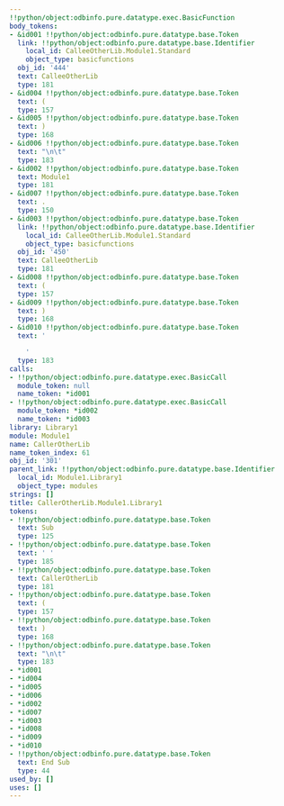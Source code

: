 ```yaml
---
!!python/object:odbinfo.pure.datatype.exec.BasicFunction
body_tokens:
- &id001 !!python/object:odbinfo.pure.datatype.base.Token
  link: !!python/object:odbinfo.pure.datatype.base.Identifier
    local_id: CalleeOtherLib.Module1.Standard
    object_type: basicfunctions
  obj_id: '444'
  text: CalleeOtherLib
  type: 181
- &id004 !!python/object:odbinfo.pure.datatype.base.Token
  text: (
  type: 157
- &id005 !!python/object:odbinfo.pure.datatype.base.Token
  text: )
  type: 168
- &id006 !!python/object:odbinfo.pure.datatype.base.Token
  text: "\n\t"
  type: 183
- &id002 !!python/object:odbinfo.pure.datatype.base.Token
  text: Module1
  type: 181
- &id007 !!python/object:odbinfo.pure.datatype.base.Token
  text: .
  type: 150
- &id003 !!python/object:odbinfo.pure.datatype.base.Token
  link: !!python/object:odbinfo.pure.datatype.base.Identifier
    local_id: CalleeOtherLib.Module1.Standard
    object_type: basicfunctions
  obj_id: '450'
  text: CalleeOtherLib
  type: 181
- &id008 !!python/object:odbinfo.pure.datatype.base.Token
  text: (
  type: 157
- &id009 !!python/object:odbinfo.pure.datatype.base.Token
  text: )
  type: 168
- &id010 !!python/object:odbinfo.pure.datatype.base.Token
  text: '

    '
  type: 183
calls:
- !!python/object:odbinfo.pure.datatype.exec.BasicCall
  module_token: null
  name_token: *id001
- !!python/object:odbinfo.pure.datatype.exec.BasicCall
  module_token: *id002
  name_token: *id003
library: Library1
module: Module1
name: CallerOtherLib
name_token_index: 61
obj_id: '301'
parent_link: !!python/object:odbinfo.pure.datatype.base.Identifier
  local_id: Module1.Library1
  object_type: modules
strings: []
title: CallerOtherLib.Module1.Library1
tokens:
- !!python/object:odbinfo.pure.datatype.base.Token
  text: Sub
  type: 125
- !!python/object:odbinfo.pure.datatype.base.Token
  text: ' '
  type: 185
- !!python/object:odbinfo.pure.datatype.base.Token
  text: CallerOtherLib
  type: 181
- !!python/object:odbinfo.pure.datatype.base.Token
  text: (
  type: 157
- !!python/object:odbinfo.pure.datatype.base.Token
  text: )
  type: 168
- !!python/object:odbinfo.pure.datatype.base.Token
  text: "\n\t"
  type: 183
- *id001
- *id004
- *id005
- *id006
- *id002
- *id007
- *id003
- *id008
- *id009
- *id010
- !!python/object:odbinfo.pure.datatype.base.Token
  text: End Sub
  type: 44
used_by: []
uses: []
---
```


